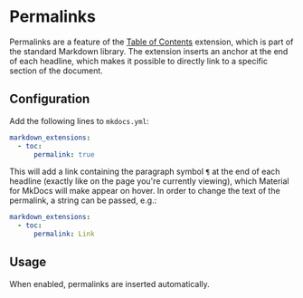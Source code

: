
# Permalinks

Permalinks are a feature of the [Table of Contents][1] extension, which is part
of the standard Markdown library. The extension inserts an anchor at the end of
each headline, which makes it possible to directly link to a specific section
of the document.

  [1]: https://python-markdown.github.io/extensions/toc/

## Configuration

Add the following lines to `mkdocs.yml`:

``` yaml
markdown_extensions:
  - toc:
      permalink: true
```

This will add a link containing the paragraph symbol `¶` at the end of each
headline (exactly like on the page you're currently viewing), which Material
for MkDocs will make appear on hover. In order to change the text of the
permalink, a string can be passed, e.g.:

``` yaml
markdown_extensions:
  - toc:
      permalink: Link
```

## Usage

When enabled, permalinks are inserted automatically.

